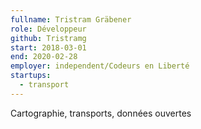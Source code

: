 ```yaml
---
fullname: Tristram Gräbener
role: Développeur
github: Tristramg
start: 2018-03-01
end: 2020-02-28
employer: independent/Codeurs en Liberté
startups:
  - transport
---
```


Cartographie, transports, données ouvertes
